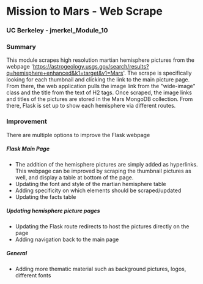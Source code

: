 # Mission to Mars - Web Scrape
### UC Berkeley - jmerkel_Module_10

### Summary
This module scrapes high resolution martian hemisphere pictures from the webpage 'https://astrogeology.usgs.gov/search/results?q=hemisphere+enhanced&k1=target&v1=Mars'. The scrape is specifically looking for each thumbnail and clicking the link to the main picture page. From there, the web application pulls the image link from the "wide-image" class and the title from the text of H2 tags. Once scraped, the image links and titles of the pictures are stored in the Mars MongoDB collection. From there, Flask is set up to show each hemisphere via different routes.


### Improvement
There are multiple options to improve the Flask webpage

##### Flask Main Page
- The addition of the hemisphere pictures are simply added as hyperlinks. This webpage can be improved by scraping the thumbnail pictures as well, and display a table at bottom of the page.
- Updating the font and style of the martian hemisphere table
- Adding specificity on which elements should be scraped/updated
- Updating the facts table

##### Updating hemisphere picture pages
- Updating the Flask route redirects to host the pictures directly on the page
- Adding navigation back to the main page

##### General
- Adding more thematic material such as background pictures, logos, different fonts

